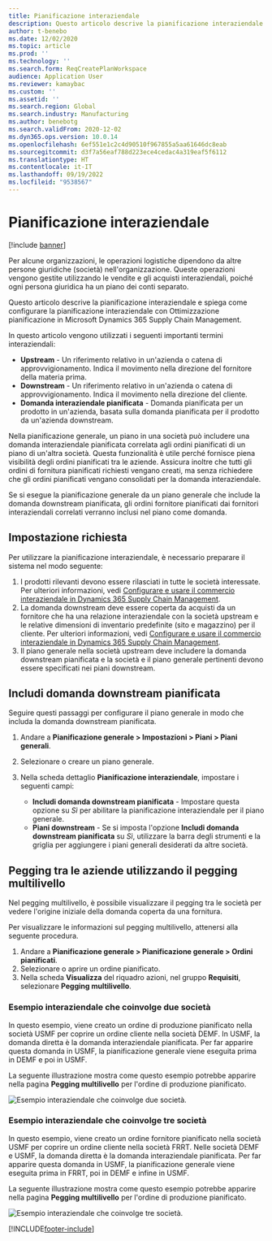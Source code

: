```yaml
---
title: Pianificazione interaziendale
description: Questo articolo descrive la pianificazione interaziendale e spiega come configurare la pianificazione interaziendale con Ottimizzazione pianificazione in Microsoft Dynamics 365 Supply Chain Management.
author: t-benebo
ms.date: 12/02/2020
ms.topic: article
ms.prod: ''
ms.technology: ''
ms.search.form: ReqCreatePlanWorkspace
audience: Application User
ms.reviewer: kamaybac
ms.custom: ''
ms.assetid: ''
ms.search.region: Global
ms.search.industry: Manufacturing
ms.author: benebotg
ms.search.validFrom: 2020-12-02
ms.dyn365.ops.version: 10.0.14
ms.openlocfilehash: 6ef551e1c2c4d90510f967855a5aa61646dc8eab
ms.sourcegitcommit: d3f7a56eaf788d223ece4cedac4a319eaf5f6112
ms.translationtype: HT
ms.contentlocale: it-IT
ms.lasthandoff: 09/19/2022
ms.locfileid: "9538567"
---
```

# <a name="intercompany-planning"></a>Pianificazione interaziendale

[!include [banner](../../includes/banner.md)]

Per alcune organizzazioni, le operazioni logistiche dipendono da altre persone giuridiche (società) nell'organizzazione. Queste operazioni vengono gestite utilizzando le vendite e gli acquisti interaziendali, poiché ogni persona giuridica ha un piano dei conti separato.

Questo articolo descrive la pianificazione interaziendale e spiega come configurare la pianificazione interaziendale con Ottimizzazione pianificazione in Microsoft Dynamics 365 Supply Chain Management.

In questo articolo vengono utilizzati i seguenti importanti termini interaziendali:

- **Upstream** - Un riferimento relativo in un'azienda o catena di approvvigionamento. Indica il movimento nella direzione del fornitore della materia prima.
- **Downstream** - Un riferimento relativo in un'azienda o catena di approvvigionamento. Indica il movimento nella direzione del cliente.
- **Domanda interaziendale pianificata** - Domanda pianificata per un prodotto in un'azienda, basata sulla domanda pianificata per il prodotto da un'azienda downstream.

Nella pianificazione generale, un piano in una società può includere una domanda interaziendale pianificata correlata agli ordini pianificati di un piano di un'altra società. Questa funzionalità è utile perché fornisce piena visibilità degli ordini pianificati tra le aziende. Assicura inoltre che tutti gli ordini di fornitura pianificati richiesti vengano creati, ma senza richiedere che gli ordini pianificati vengano consolidati per la domanda interaziendale.

Se si esegue la pianificazione generale da un piano generale che include la domanda downstream pianificata, gli ordini fornitore pianificati dai fornitori interaziendali correlati verranno inclusi nel piano come domanda.

## <a name="required-setup"></a>Impostazione richiesta

Per utilizzare la pianificazione interaziendale, è necessario preparare il sistema nel modo seguente:

1. I prodotti rilevanti devono essere rilasciati in tutte le società interessate. Per ulteriori informazioni, vedi [Configurare e usare il commercio interaziendale in Dynamics 365 Supply Chain Management](/training/modules/configure-use-intercompany-trade-dyn365-supply-chain-mgmt/).
1. La domanda downstream deve essere coperta da acquisti da un fornitore che ha una relazione interaziendale con la società upstream e le relative dimensioni di inventario predefinite (sito e magazzino) per il cliente. Per ulteriori informazioni, vedi [Configurare e usare il commercio interaziendale in Dynamics 365 Supply Chain Management](/training/modules/configure-use-intercompany-trade-dyn365-supply-chain-mgmt/).
1. Il piano generale nella società upstream deve includere la domanda downstream pianificata e la società e il piano generale pertinenti devono essere specificati nei piani downstream.

## <a name="include-planned-downstream-demand"></a>Includi domanda downstream pianificata

Seguire questi passaggi per configurare il piano generale in modo che includa la domanda downstream pianificata.

1. Andare a **Pianificazione generale \> Impostazioni \> Piani \> Piani generali**.
1. Selezionare o creare un piano generale.
1. Nella scheda dettaglio **Pianificazione interaziendale**, impostare i seguenti campi:

    - **Includi domanda downstream pianificata** - Impostare questa opzione su *Sì* per abilitare la pianificazione interaziendale per il piano generale.
    - **Piani downstream** - Se si imposta l'opzione **Includi domanda downstream pianificata** su *Sì*, utilizzare la barra degli strumenti e la griglia per aggiungere i piani generali desiderati da altre società.

## <a name="peg-across-companies-by-using-multilevel-pegging"></a>Pegging tra le aziende utilizzando il pegging multilivello

Nel pegging multilivello, è possibile visualizzare il pegging tra le società per vedere l'origine iniziale della domanda coperta da una fornitura.

Per visualizzare le informazioni sul pegging multilivello, attenersi alla seguente procedura.

1. Andare a **Pianificazione generale \> Pianificazione generale \> Ordini pianificati**.
1. Selezionare o aprire un ordine pianificato.
1. Nella scheda **Visualizza** del riquadro azioni, nel gruppo **Requisiti**, selezionare **Pegging multilivello**.

### <a name="intercompany-example-that-involves-two-companies"></a>Esempio interaziendale che coinvolge due società

In questo esempio, viene creato un ordine di produzione pianificato nella società USMF per coprire un ordine cliente nella società DEMF. In USMF, la domanda diretta è la domanda interaziendale pianificata. Per far apparire questa domanda in USMF, la pianificazione generale viene eseguita prima in DEMF e poi in USMF.

La seguente illustrazione mostra come questo esempio potrebbe apparire nella pagina **Pegging multilivello** per l'ordine di produzione pianificato.

![Esempio interaziendale che coinvolge due società.](media/IntercompanyPlanning1.png)

### <a name="intercompany-example-that-involves-three-companies"></a>Esempio interaziendale che coinvolge tre società

In questo esempio, viene creato un ordine fornitore pianificato nella società USMF per coprire un ordine cliente nella società FRRT. Nelle società DEMF e USMF, la domanda diretta è la domanda interaziendale pianificata. Per far apparire questa domanda in USMF, la pianificazione generale viene eseguita prima in FRRT, poi in DEMF e infine in USMF.

La seguente illustrazione mostra come questo esempio potrebbe apparire nella pagina **Pegging multilivello** per l'ordine di produzione pianificato.

![Esempio interaziendale che coinvolge tre società.](media/IntercompanyPlanning2.png)

[!INCLUDE[footer-include](../../../includes/footer-banner.md)]
